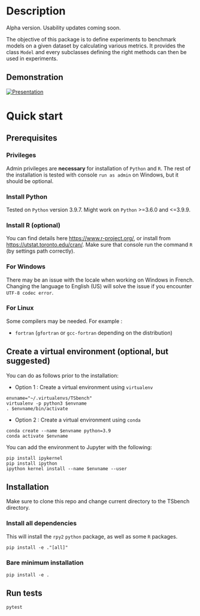 ---
---

# Description

Alpha version. Usability updates coming soon.

The objective of this package is to define experiments to benchmark
models on a given dataset by calculating various metrics. It provides
the class `Model` and every subclasses defining the right methods can
then be used in experiments.

## Demonstration

[![Presentation](https://img.youtube.com/vi/s0gMqWn-nXo/0.jpg)](https://www.youtube.com/watch?v=s0gMqWn-nXo)

# Quick start

## Prerequisites

### Privileges

Admin privileges are **necessary** for installation of `Python` and `R`.
The rest of the installation is tested with console `run as admin` on
Windows, but it should be optional.

### Install Python

Tested on `Python` version 3.9.7. Might work on `Python` \>=3.6.0 and
\<=3.9.9.

### Install R (optional)

You can find details here <https://www.r-project.org/>, or install from
<https://utstat.toronto.edu/cran/>. Make sure that console run the
command `R` (by settings path correctly).

### For Windows

There may be an issue with the locale when working on Windows in French.
Changing the language to English (US) will solve the issue if you
encounter `UTF-8 codec error`.

### For Linux

Some compilers may be needed. For example :

-   `fortran` (`gfortran` or `gcc-fortran` depending on the
    distribution)

## Create a virtual environment (optional, but suggested)

You can do as follows prior to the installation:

-   Option 1 : Create a virtual environment using `virtualenv`

``` shell
envname="~/.virtualenvs/TSbench"
virtualenv -p python3 $envname
. $envname/bin/activate
```

-   Option 2 : Create a virtual environment using `conda`

``` shell
conda create --name $envname python=3.9
conda activate $envname
```

You can add the environment to Jupyter with the following:

``` shell
pip install ipykernel
pip install ipython
ipython kernel install --name $envname --user
```

## Installation

Make sure to clone this repo and change current directory to the TSbench
directory.

### Install all dependencies

This will install the `rpy2` `python` package, as well as some `R`
packages.

``` shell
pip install -e ."[all]"
```

### Bare minimum installation

``` shell
pip install -e .
```

## Run tests

``` shell
pytest
```
